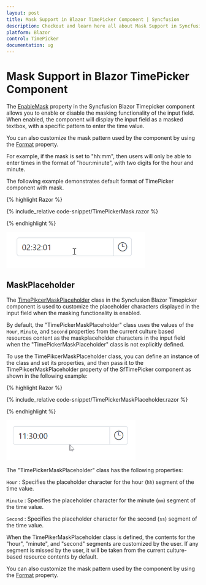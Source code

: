 ```yaml
---
layout: post
title: Mask Support in Blazor TimePicker Component | Syncfusion
description: Checkout and learn here all about Mask Support in Syncfusion Blazor TimePicker component and much more.
platform: Blazor
control: TimePicker
documentation: ug
---
```


# Mask Support in Blazor TimePicker Component

The [EnableMask]() property in the Syncfusion Blazor Timepicker component allows you to enable or disable the masking functionality of the input field. When enabled, the component will display the input field as a masked textbox, with a specific pattern to enter the time value.

You can also customize the mask pattern used by the component by using the [Format]() property.

 For example, if the mask is set to "hh:mm", then users will only be able to enter times in the format of "hour:minute", with two digits for the hour and minute.

The following example demonstrates default format of TimePicker component with mask.

{% highlight Razor %}

{% include_relative code-snippet/TimePickerMask.razor %}

{% endhighlight %}


![Blazor TimePicker with EnableMask](./images/TimePickerMask.gif)

## MaskPlaceholder

The [TimePikcerMaskPlaceholder]() class in the Syncfusion Blazor Timepicker component is used to customize the placeholder characters displayed in the input field when the masking functionality is enabled.

By default, the "TimePickerMaskPlaceholder" class uses the values of the `Hour`, `Minute`, and `Second` properties from the current culture based resources content as the maskplaceholder characters in the input field when the "TimePickerMaskPlaceholder" class is not explicitly defined.

To use the TimePikcerMaskPlaceholder class, you can define an instance of the class and set its properties, and then pass it to the TimePikcerMaskPlaceholder property of the SfTimePicker component as shown in the following example:

{% highlight Razor %}

{% include_relative code-snippet/TimePickerMaskPlaceholder.razor %}

{% endhighlight %}


![Blazor TimePicker Mask Support with MaskPlaceholder](./images/TimePickerMaskPlaceholder.gif)

The "TimePickerMaskPlaceholder" class has the following properties:

`Hour` : Specifies the placeholder character for the hour (`hh`) segment of the time value.

`Minute` : Specifies the placeholder character for the minute (`mm`) segment of the time value.

`Second` : Specifies the placeholder character for the second (`ss`) segment of the time value.

When the TimePikerMaskPlaceholder class is defined, the contents for the "hour", "minute", and "second" segments are customized by the user. If any segment is missed by the user, it will be taken from the current culture-based resource contents by default.

You can also customize the mask pattern used by the component by using the [Format]() property.